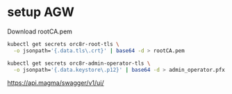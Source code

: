 # setup AGW

Download rootCA.pem 
```bash
kubectl get secrets orc8r-root-tls \
  -o jsonpath='{.data.tls\.crt}' | base64 -d > rootCA.pem
```

```bash
kubectl get secrets orc8r-admin-operator-tls \
  -o jsonpath='{.data.keystore\.p12}' | base64 -d > admin_operator.pfx
```

https://api.magma/swagger/v1/ui/

